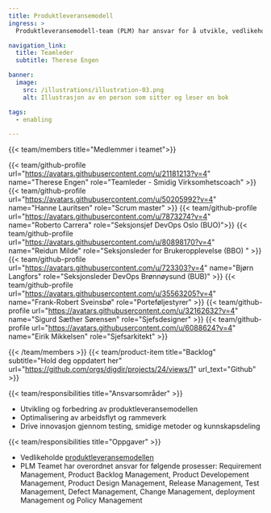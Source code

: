 ```yaml
---
title: Produktleveransemodell
ingress: >
  Produktleveransemodell-team (PLM) har ansvar for å utvikle, vedlikeholde og forbedre rammeverket og arbeidsflyten, også kalt "måten vi jobber på". Teamet analyserer og eksperimenterer kontinuerlig for å forbedre hastighet, kvalitet og ressursbruk. Vi samarbeider tett med spesialister innen design, arkitektur, ledelse og drift i Digdir/BOD. Teamet har et sterkt fokus på kontinuerlig læring, smidige metoder og kunnskapsdeling for å forbedre prosesser og sikre høy effektivitet og bærekraft. Åpenhet og eksperimentering står sentralt i vårt arbeid.

navigation_link:
  title: Teamleder
  subtitle: Therese Engen

banner:
  image:
    src: /illustrations/illustration-03.png
    alt: Illustrasjon av en person som sitter og leser en bok

tags:
  - enabling

---
```


{{< team/members title="Medlemmer i teamet">}}

{{< team/github-profile url="https://avatars.githubusercontent.com/u/21181213?v=4" name="Therese Engen" role="Teamleder -  Smidig Virksomhetscoach" >}}
{{< team/github-profile url="https://avatars.githubusercontent.com/u/50205992?v=4" name="Hanne Lauritsen" role="Scrum master" >}}
{{< team/github-profile url="https://avatars.githubusercontent.com/u/7873274?v=4" name="Roberto Carrera" role="Seksjonsjef DevOps Oslo (BUO)">}}
{{< team/github-profile url="https://avatars.githubusercontent.com/u/80898170?v=4" name="Reidun Milde" role="Seksjonsleder for Brukeropplevelse (BBO) " >}}
{{< team/github-profile url="https://avatars.githubusercontent.com/u/723303?v=4" name="Bjørn Langfors" role="Seksjonsleder DevOps Brønnøysund (BUB)" >}}
{{< team/github-profile url="https://avatars.githubusercontent.com/u/35563205?v=4" name="Frank-Robert Sveinsbø" role="Porteføljestyrer" >}}
{{< team/github-profile url="https://avatars.githubusercontent.com/u/32162632?v=4" name="Sigurd Sæther Sørensen" role="Sjefsdesigner" >}}
{{< team/github-profile url="https://avatars.githubusercontent.com/u/6088624?v=4" name="Eirik Mikkelsen" role="Sjefsarkitekt" >}}

{{< /team/members >}}
{{< team/product-item title="Backlog" subtitle="Hold deg oppdatert her" url="https://github.com/orgs/digdir/projects/24/views/1" url_text="Github" >}}

{{< team/responsibilities title="Ansvarsområder" >}}

* Utvikling og forbedring av produktleveransemodellen
* Optimalisering av arbeidsflyt og rammeverk
* Drive innovasjon gjennom testing, smidige metoder og kunnskapsdeling

{{< team/responsibilities title="Oppgaver" >}}

- Vedlikeholde [produktleveransemodellen](/produktleveransemodell)
- PLM Teamet har overordnet ansvar for følgende prosesser: Requirement Management, Product Backlog Management, Product Developement Management, Product Design Management, Release Management, Test Management, Defect Management, Change Management, deployment Management og Policy Management
